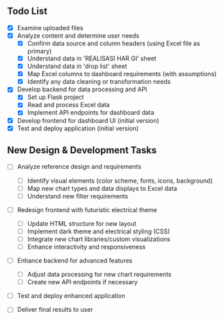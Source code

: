 ## Todo List

- [x] Examine uploaded files
- [x] Analyze content and determine user needs
  - [x] Confirm data source and column headers (using Excel file as primary)
  - [x] Understand data in 'REALISASI HAR GI' sheet
  - [x] Understand data in 'drop list' sheet
  - [x] Map Excel columns to dashboard requirements (with assumptions)
  - [x] Identify any data cleaning or transformation needs
- [x] Develop backend for data processing and API
  - [x] Set up Flask project
  - [x] Read and process Excel data
  - [x] Implement API endpoints for dashboard data
- [x] Develop frontend for dashboard UI (initial version)
- [x] Test and deploy application (initial version)

## New Design & Development Tasks

- [ ] Analyze reference design and requirements
  - [ ] Identify visual elements (color scheme, fonts, icons, background)
  - [ ] Map new chart types and data displays to Excel data
  - [ ] Understand new filter requirements
- [ ] Redesign frontend with futuristic electrical theme
  - [ ] Update HTML structure for new layout
  - [ ] Implement dark theme and electrical styling (CSS)
  - [ ] Integrate new chart libraries/custom visualizations
  - [ ] Enhance interactivity and responsiveness
- [ ] Enhance backend for advanced features
  - [ ] Adjust data processing for new chart requirements
  - [ ] Create new API endpoints if necessary
- [ ] Test and deploy enhanced application
- [ ] Deliver final results to user


